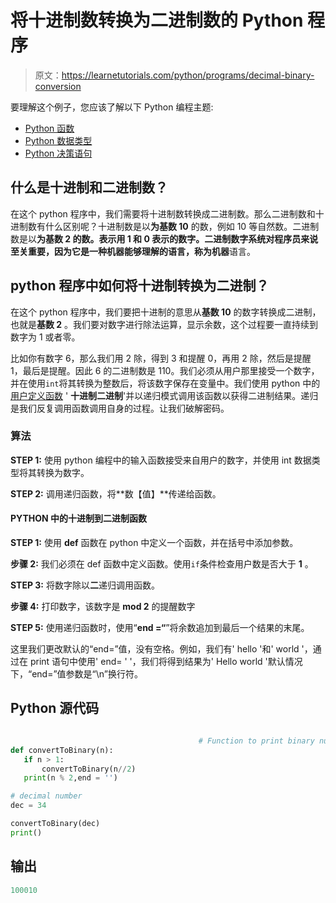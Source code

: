 # 将十进制数转换为二进制数的 Python 程序

> 原文：<https://learnetutorials.com/python/programs/decimal-binary-conversion>

要理解这个例子，您应该了解以下 Python 编程主题:

*   [Python 函数](../../python/python-functions-tutorials "Python Functions")
*   [Python 数据类型](../../python/python-datatypes "Datatypes in Python")
*   [Python 决策语句](../../python/decision-making-statements "Python decision making statements")

## 什么是十进制和二进制数？

在这个 python 程序中，我们需要将十进制数转换成二进制数。那么二进制数和十进制数有什么区别呢？十进制数是以**为基数 10** 的数，例如 10 等自然数。二进制数是以**为基数 2 的数。**表示用 1 和 0 表示的数字。二进制数字系统对程序员来说至关重要，因为它是一种机器能够理解的语言，称为**机器**语言。

## python 程序中如何将十进制转换为二进制？

在这个 python 程序中，我们要把十进制的意思从**基数 10** 的数字转换成二进制，也就是**基数 2** 。我们要对数字进行除法运算，显示余数，这个过程要一直持续到数字为 1 或者零。

比如你有数字 6，那么我们用 2 除，得到 3 和提醒 0，再用 2 除，然后是提醒 1，最后是提醒。因此 6 的二进制数是 110。我们必须从用户那里接受一个数字，并在使用`int`将其转换为整数后，将该数字保存在变量中。我们使用 python 中的[用户定义函数](../../python/python-functions-tutorials) ' **十进制二进制**'并以递归模式调用该函数以获得二进制结果。递归是我们反复调用函数调用自身的过程。让我们破解密码。

### 算法

**STEP 1:** 使用 python 编程中的输入函数接受来自用户的数字，并使用 int 数据类型将其转换为数字。

**STEP 2:** 调用递归函数，将**数【值】**传递给函数。

#### PYTHON 中的十进制到二进制函数

**STEP 1:** 使用 **def** 函数在 python 中定义一个函数，并在括号中添加参数。

**步骤 2:** 我们必须在 def 函数中定义函数。使用`if`条件检查用户数是否大于 **1** 。

**STEP 3:** 将数字除以**二**递归调用函数。

**步骤 4:** 打印数字，该数字是 **mod 2** 的提醒数字

**STEP 5:** 使用递归函数时，使用“**end =“**”将余数追加到最后一个结果的末尾。

这里我们更改默认的“end=”值，没有空格。例如，我们有' hello '和' world '，通过在 print 语句中使用' end= ' '，我们将得到结果为' Hello world '默认情况下，“end=”值参数是“\n”换行符。

## Python 源代码

```py

                                          # Function to print binary number using recursion
def convertToBinary(n):
   if n > 1:
       convertToBinary(n//2)
   print(n % 2,end = '')

# decimal number
dec = 34

convertToBinary(dec)
print()

```

## 输出

```py
100010
```